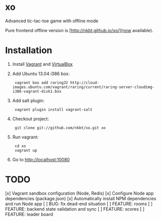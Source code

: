 xo
==

Advanced tic-tac-toe game with offline mode

Pure frontend offline version is [http://nkbt.github.io/xo/](now available).


Installation
====

1. Install [Vagrant](http://www.vagrantup.com/) and [VirtualBox](https://www.virtualbox.org/)
2. Add Ubuntu 13.04 i386 box:

        vagrant box add raring32 http://cloud-images.ubuntu.com/vagrant/raring/current/raring-server-cloudimg-i386-vagrant-disk1.box

3. Add salt plugin:

        vagrant plugin install vagrant-salt

4. Checkout project:

        git clone git://github.com/nkbt/xo.git xo

5. Run vagrant:

        cd xo
        vagrant up

6. Go to [http://localhost:10080](http://localhost:10080)


TODO
====

[x] Vagrant sandbox configuration (Node, Redis)
[x] Configure Node app dependencies (package.json)
[x] Automatically install NPM dependencies and run Node app
[ ] BUG: fix dead-end situation
[ ] FEATURE: rooms
[ ] FEATURE: backend state validation and sync
[ ] FEATURE: scores
[ ] FEATURE: leader board
